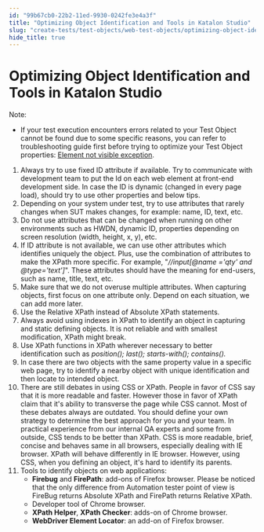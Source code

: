 ```yaml
---
id: "99b67cb0-22b2-11ed-9930-0242fe3e4a3f"
title: "Optimizing Object Identification and Tools in Katalon Studio"
slug: "create-tests/test-objects/web-test-objects/optimizing-object-identification-and-tools-in-katalon-studio"
hide_title: true
---
```


# <a id="id" class="anchor_top_offset"/><a id="ariaid-title1" class="anchor_top_offset"/>Optimizing Object Identification and Tools in <span xmlns="http://www.w3.org/1999/xhtml" className="ph">Katalon Studio</span> 

<div xmlns="http://www.w3.org/1999/xhtml" className="note note note_note"><span className="note__title">Note:</span> 
  <ul className="ul"><li className="li"> If your test execution encounters errors related to your Test Object cannot be found due to some specific reasons, you can refer to troubleshooting guide first before trying to optimize your Test Object properties: <a className="xref" href="/docs/create-tests/troubleshooting-for-test-creation/troubleshoot-web-automated-testing/element-not-visible-exception">Element not visible exception</a>.</li></ul>
</div>
<ol xmlns="http://www.w3.org/1999/xhtml" className="ol"><li className="li">Always try to use fixed ID attribute if available. Try to communicate with development team to put the Id on each web element at front-end development side. In case the ID is dynamic (changed in every page load), should try to use other properties and below tips.</li><li className="li">Depending on your system under test, try to use attributes that rarely changes when SUT makes changes, for example: name, ID, text, etc.</li><li className="li">Do not use attributes that can be changed when running on other environments such as HWDN, dynamic ID, properties depending on screen resolution (width, height, x, y), etc.</li><li className="li">If ID attribute is not available, we can use other attributes which identifies uniquely the object. Plus, use the combination of attributes to make the XPath more specific. For example, "<em className="ph i">//input[@name ='qty' and @type='text']</em>". These attributes should have the meaning for end-users, such as name, title, text, etc.</li><li className="li">Make sure that we do not overuse multiple attributes. When capturing objects, first focus on one attribute only. Depend on each situation,  we can add more later.</li><li className="li">Use the Relative XPath instead of Absolute XPath statements.</li><li className="li">Always avoid using indexes in XPath to identify an object in capturing and static defining objects. It is not reliable and with smallest modification, XPath might break.</li><li className="li">Use XPath functions in XPath wherever necessary to better identification such as <em className="ph i">position(); last(); starts-with(); contains().</em></li><li className="li">In case there are two objects with the same property value in a specific web page, try to identify a nearby object with unique identification and then locate to intended object.</li><li className="li">There are still debates in using CSS or XPath. People in favor of CSS say that it is more readable and faster. However those in favor of XPath claim that it's ability to transverse the page while CSS cannot. Most of these debates always are outdated. You should define your own strategy to determine the best approach for you and your team. In practical experience from our internal QA experts and some from outside, CSS tends to be better than XPath. CSS is more readable, brief, concise and behaves same in all browsers, especially dealing with IE browser. XPath will behave differently in IE browser. However, using CSS, when you defining an object, it's hard to identify its parents.</li><li className="li">Tools to identify objects on web applications: <ul className="ul"><li className="li"><strong className="ph b">Firebug</strong> and <strong className="ph b">FirePath</strong>: add-ons of Firefox browser. Please be noticed that the only difference from Automation tester point of view is FireBug returns Absolute XPath and FirePath returns Relative XPath.</li><li className="li">Developer tool of Chrome browser.</li><li className="li"><strong className="ph b">XPath Helper</strong>, <strong className="ph b">XPath Checker</strong>: adds-on of Chrome browser.</li><li className="li"><strong className="ph b">WebDriver Element Locator</strong>: an add-on of Firefox browser.</li></ul>   </li></ol> 
